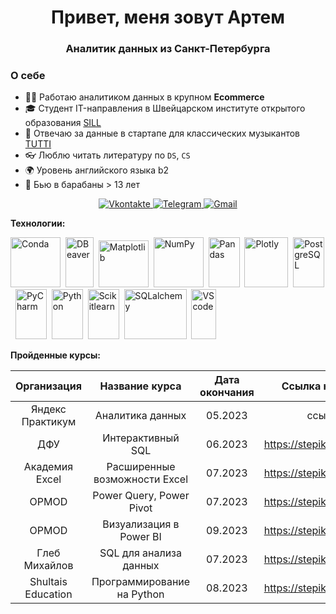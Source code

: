 <div id="header" align="center">
    <h1>Привет, меня зовут Артем </h1>
    <h3>Аналитик данных из Санкт-Петербурга</h3>
</div>


### О себе
- 👨‍🔬 Работаю аналитиком данных в крупном **Ecommerce** 
- 🎓 Студент IT-направления в Швейцарском институте открытого образования [SILL](https://siil.ch/ "Swiss International Institute Lausanne")
- 🎻 Отвечаю за данные в стартапе для классических музыкантов [TUTTI](https://tuttimusic.tilda.ws/ "Tutti")
- 👓 Люблю читать литературу по `DS`, `CS`
- 🌍 Уровень английского языка b2
- 🥁 Бью в барабаны > 13 лет




<div id="socials" align="center">
    <a href="https://vk.com/gravedigger88">
    <img src="https://img.shields.io/badge/Vk.com-blue?style=for-the-badge&logo=Vk&logoColor=white" alt="Vkontakte"/>
  </a>
  <a href="@grvdgr">
  <img src="https://img.shields.io/badge/Telegram-grey?style=for-the-badge&logo=telegram&logoColor=white" alt="Telegram"/>

  </a>
  <a href="zvuk_ykt@mail.ru">
      <img src="https://img.shields.io/badge/Gmail-red?style=for-the-badge&logo=Gmail&logoColor=white" alt="Gmail"/>
  </a>
</div>



**Технологии:**

<img src="https://cdn.jsdelivr.net/gh/devicons/devicon@latest/icons/anaconda/anaconda-original-wordmark.svg"
title="Conda" width="80" height="80"/>&nbsp;
<img src="https://cdn.jsdelivr.net/gh/devicons/devicon@latest/icons/dbeaver/dbeaver-original.svg"
title="DBeaver" width="45" height="80"/>&nbsp;
<img src="https://cdn.jsdelivr.net/gh/devicons/devicon@latest/icons/matplotlib/matplotlib-original-wordmark.svg"
title="Matplotlib" width="80" height="75"/>&nbsp;
<img src="https://cdn.jsdelivr.net/gh/devicons/devicon@latest/icons/numpy/numpy-original-wordmark.svg"
title="NumPy" width="80" height="80"/>&nbsp;
<img src="https://cdn.jsdelivr.net/gh/devicons/devicon@latest/icons/pandas/pandas-original-wordmark.svg"
title="Pandas" width="50" height="80"/>&nbsp;
<img src="https://cdn.jsdelivr.net/gh/devicons/devicon@latest/icons/plotly/plotly-original-wordmark.svg"
title="Plotly" width="70" height="80"/>&nbsp;
<img src="https://cdn.jsdelivr.net/gh/devicons/devicon@latest/icons/postgresql/postgresql-original.svg"
title="PostgreSQL" width="50" height="80"/>&nbsp;
<img src="https://cdn.jsdelivr.net/gh/devicons/devicon@latest/icons/pycharm/pycharm-original.svg"
title="PyCharm" width="50" height="80"/>&nbsp;
<img src="https://cdn.jsdelivr.net/gh/devicons/devicon@latest/icons/python/python-original.svg"
title="Python" width="50" height="80"/>&nbsp;
<img src="https://cdn.jsdelivr.net/gh/devicons/devicon@latest/icons/scikitlearn/scikitlearn-original.svg"
title="Scikitlearn" width="50" height="80"/>&nbsp;
<img src="https://cdn.jsdelivr.net/gh/devicons/devicon@latest/icons/sqlalchemy/sqlalchemy-original-wordmark.svg"
title="SQLalchemy" width="100" height="80"/>&nbsp;
<img src="https://cdn.jsdelivr.net/gh/devicons/devicon@latest/icons/visualstudio/visualstudio-plain.svg"
title="VScode" width="40" height="80"/>&nbsp;


**Пройденные курсы:**

| Организация | Название курса | Дата окончания | Ссылка на сертификат |
|:-----------:|:--------------:|:--------------:|:--------------------:|
| Яндекс Практикум | Аналитика данных | 05.2023 | ссылка будет |
|ДФУ| Интерактивный SQL| 06.2023 | https://stepik.org/cert/2087620|
|Академия Excel|Расширенные возможности Excel|07.2023|https://stepik.org/cert/2120878|
|OPMOD|Power Query, Power Pivot|07.2023|https://stepik.org/cert/2127418|
|OPMOD|Визуализация в Power BI|09.2023|https://stepik.org/cert/2162424|
|Глеб Михайлов|SQL для анализа данных|07.2023|https://stepik.org/cert/2133979|
|Shultais Education|Программирование на Python|08.2023|https://stepik.org/cert/2148858|
